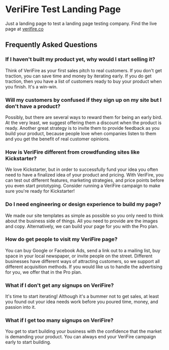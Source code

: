 # VeriFire Test Landing Page

Just a landing page to test a landing page testing company. Find the live page at [verifire.co](https://verifire.co)

## Frequently Asked Questions

### If I haven't built my product yet, why would I start selling it?
Think of VeriFire as your first sales pitch to real customers. If you don't get traction, you can save time and money by iterating early. If you do get traction, then you have a list of customers ready to buy your product when you finish. It's a win-win.

### Will my customers by confused if they sign up on my site but I don't have a product?
Possibly, but there are several ways to reward them for being an early bird. At the very least, we suggest offering them a discount when the product is ready. Another great strategy is to invite them to provide feedback as you build your product, because people love when companies listen to them and you get the benefit of real customer opinions.

### How is VeriFire different from crowdfunding sites like Kickstarter?
We love Kickstarter, but in order to successfully fund your idea you often need to have a finalized idea of your product and pricing. With VeriFire, you can test out different features, marketing strategies, and price points before you even start prototyping. Consider running a VeriFire campaign to make sure you're ready for Kickstarter!

### Do I need engineering or design experience to build my page?
We made our site templates as simple as possible so you only need to think about the business side of things. All you need to provide are the images and copy. Alternatively, we can build your page for you with the Pro plan.

### How do get people to visit my VeriFire page?
You can buy Google or Facebook Ads, send a link out to a mailing list, buy space in your local newspaper, or invite people on the street. Different businesses have different ways of attracting customers, so we support all different acquisition methods. If you would like us to handle the advertising for you, we offer that in the Pro plan.

### What if I don't get any signups on VeriFire?
It's time to start iterating! Although it's a bummer not to get sales, at least you found out your idea needs work before you poured time, money, and passion into it.

### What if I get too many signups on VeriFire?
You get to start building your business with the confidence that the market is demanding your product. You can always end your VeriFire campaign early to start building.
